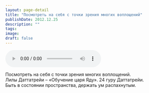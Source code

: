 ```yaml
---
layout: page-detail
title: "Посмотреть на себя с точки зрения многих воплощений"
publishDate: 2012.12.25
description: ""
tags:
image:
draft: false
---
```


<audio title="2012.12.25 - Посмотреть на себя с точки зрения многих воплощений.mp3" src="https://filer-api.advayta.org/v1.0/public/files/72878" controls=""></audio>

 Посмотреть на себя с точки зрения многих воплощений.  
Лилы Даттатрейи – «Обучение царя Яду». 24 гуру Даттатрейи.  
Быть в состоянии пространства, держать ум распахнутым. 

  
